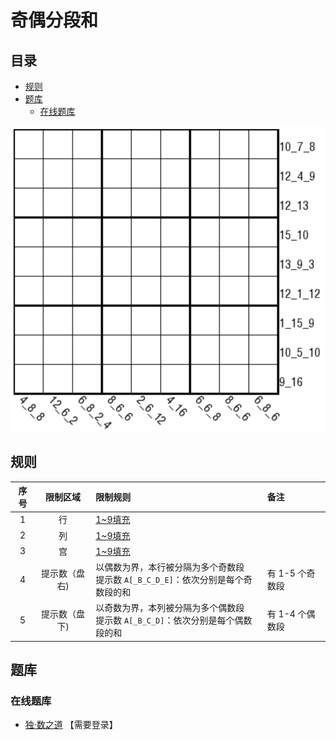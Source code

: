 # 奇偶分段和
<!-- START doctoc generated TOC please keep comment here to allow auto update -->
<!-- DON'T EDIT THIS SECTION, INSTEAD RE-RUN doctoc TO UPDATE -->
## 目录

- [规则](#%E8%A7%84%E5%88%99)
- [题库](#%E9%A2%98%E5%BA%93)
  - [在线题库](#%E5%9C%A8%E7%BA%BF%E9%A2%98%E5%BA%93)

<!-- END doctoc generated TOC please keep comment here to allow auto update -->

![题](../../../images/sudoku/奇偶分段和.png)

## 规则

<!-- markdownlint-disable MD013 -->
| 序号  |  限制区域   | 限制规则                                                 | 备注         |
|:---:|:-------:|:-----------------------------------------------------|:-----------|
|  1  |    行    | [1~9填充]                                              |            |
|  2  |    列    | [1~9填充]                                              |            |
|  3  |    宫    | [1~9填充]                                              |            |
|  4  | 提示数（盘右) | 以偶数为界，本行被分隔为多个奇数段<br/>提示数 `A[_B_C_D_E]`：依次分别是每个奇数段的和 | 有 1-5 个奇数段 |
|  5  | 提示数（盘下) | 以奇数为界，本列被分隔为多个偶数段<br/>提示数 `A[_B_C_D]`：依次分别是每个偶数段的和   | 有 1-4 个偶数段 |
<!-- markdownlint-enable MD013 -->

## 题库

### 在线题库

- [独·数之道](http://www.sudokufans.org.cn/lx/game.index.php?type=fdh2) 【需要登录】

[1~9填充]: ../../../rules/rules.md#1to9填充
